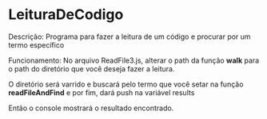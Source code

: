 # LeituraDeCodigo

Descrição:
Programa para fazer a leitura de um código e procurar por um termo específico


Funcionamento:
No arquivo ReadFile3.js, alterar o path da função <b>walk</b> para o path do diretório que você deseja fazer a leitura.

O diretório será varrido e buscará pelo termo que você setar na função <b>readFileAndFind</b> e por fim, dará push na variável results

Então o console mostrará o resultado encontrado.
